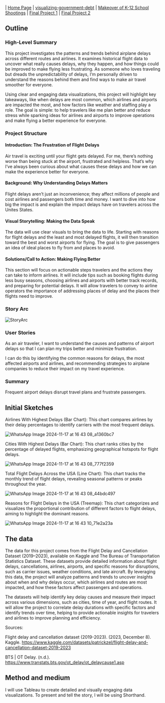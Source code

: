 | [Home Page](https://vyom555.github.io/portfolio/) | [visualizing-government-debt](https://vyom555.github.io/portfolio/dataviz2) | [Makeover of K-12 School Shootings](https://vyom555.github.io/portfolio/MakeoverMonday) | [Final Project 1](https://vyom555.github.io/portfolio/finalProject) | [Final Project 2](https://vyom555.github.io/portfolio/finalProject2)

## Outline

### High-Level Summary

This project investigates the patterns and trends behind airplane delays across different routes and airlines. It examines historical flight data to uncover what really causes delays, why they happen, and how things could be improved to make flying less frustrating. As someone who loves traveling but dreads the unpredictability of delays, I’m personally driven to understand the reasons behind them and find ways to make air travel smoother for everyone.

Using clear and engaging data visualizations, this project will highlight key takeaways, like when delays are most common, which airlines and airports are impacted the most, and how factors like weather and staffing play a role. The goal is simple: to help travelers like me plan better and reduce stress while sparking ideas for airlines and airports to improve operations and make flying a better experience for everyone.

### Project Structure

#### Introduction: The Frustration of Flight Delays
  
Air travel is exciting until your flight gets delayed. For me, there’s nothing worse than being stuck at the airport, frustrated and helpless. That’s why I’ve always been curious about what causes these delays and how we can make the experience better for everyone.

#### Background: Why Understanding Delays Matters
  
Flight delays aren’t just an inconvenience; they affect millions of people and cost airlines and passengers both time and money. I want to dive into how big the impact is and explain the impact delays have on travelers across the Unites States.

#### Visual Storytelling: Making the Data Speak
  
The data will use clear visuals to bring the data to life. Starting with reasons for flight delays and the least and most delayed flights, it will then transition toward the best and worst airports for flying. The goal is to give passengers an idea of ideal places to fly from and places to avoid. 

#### Solutions/Call to Action: Making Flying Better

This section will focus on actionable steps travelers and the actions they can take to inform airlines. It will include tips such as booking flights during less busy seasons, choosing airlines and airports with better track records, and preparing for potential delays. It will allow travelers to convey to airline operators the importance of addressing places of delay and the places their flights need to improve.

### Story Arc
![StoryArc](https://github.com/user-attachments/assets/c3742750-91ce-4d4e-a938-1aff5ec62b0f)

### User Stories

As an air traveler, I want to understand the causes and patterns of airport delays so that I can plan my trips better and minimize frustration.

I can do this by identifying the common reasons for delays, the most affected airports and airlines, and recommending strategies to airplane companies to reduce their impact on my travel experience.

### Summary

Frequent airport delays disrupt travel plans and frustrate passengers.

## Initial Sketches

Airlines With Highest Delays (Bar Chart): This chart compares airlines by their delay percentages to identify carriers with the most frequent delays.

![WhatsApp Image 2024-11-17 at 16 43 08_a1360bc7](https://github.com/user-attachments/assets/2f947aba-c726-4b3b-a1bc-a771d23a4c6c)

Cities With Highest Delays (Bar Chart): This chart ranks cities by the percentage of delayed flights, emphasizing geographical hotspots for flight delays.

![WhatsApp Image 2024-11-17 at 16 43 08_777f2359](https://github.com/user-attachments/assets/2a7cd679-cbfb-4306-8d81-862a7ef474bc)

Total Flight Delays Across the USA (Line Chart): This chart tracks the monthly trend of flight delays, revealing seasonal patterns or peaks throughout the year.

![WhatsApp Image 2024-11-17 at 16 43 08_44bdc497](https://github.com/user-attachments/assets/6ca16d75-854f-431a-a72d-c796308f6ba6)

Reasons for Flight Delays in the USA (Treemap): This chart categorizes and visualizes the proportional contribution of different factors to flight delays, aiming to highlight the dominant reasons.

![WhatsApp Image 2024-11-17 at 16 43 10_71e2a23a](https://github.com/user-attachments/assets/317c7c6d-f77b-4fef-8549-08853f5dc3fb)

## The data
The data for this project comes from the Flight Delay and Cancellation Dataset (2019–2023), available on Kaggle and The Bureau of Transportation Statistics Dataset. These datasets provide detailed information about flight delays, cancellations, airlines, airports, and specific reasons for disruptions, such as carrier issues, weather conditions, and late aircraft. By leveraging this data, the project will analyze patterns and trends to uncover insights about when and why delays occur, which airlines and routes are most impacted, and how these factors affect passengers and operations.

The datasets will help identify key delay causes and measure their impact across various dimensions, such as cities, time of year, and flight routes. It will allow the project to correlate delay durations with specific factors and identify trends over time, helping to provide actionable insights for travelers and airlines to improve planning and efficiency.

Sources: 

Flight delay and cancellation dataset (2019-2023). (2023, December 8). Kaggle. https://www.kaggle.com/datasets/patrickzel/flight-delay-and-cancellation-dataset-2019-2023

BTS | OT Delay. (n.d.). 
https://www.transtats.bts.gov/ot_delay/ot_delaycause1.asp

## Method and medium
I will use Tableau to create detailed and visually engaging data visualizations. To present and tell the story, I will be using Shorthand.
